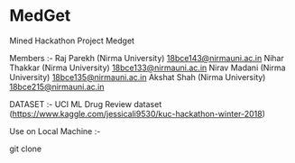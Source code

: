 # MedGet
Mined Hackathon Project Medget


Members :-
Raj Parekh (Nirma University)
  18bce143@nirmauni.ac.in
Nihar Thakkar (Nirma University)
  18bce133@nirmauni.ac.in
Nirav Madani (Nirma University)
  18bce135@nirmauni.ac.in
Akshat Shah (Nirma University)
  18bce215@nirmauni.ac.in
  
  
DATASET :-
UCI ML Drug Review dataset (https://www.kaggle.com/jessicali9530/kuc-hackathon-winter-2018)

Use on Local Machine :- 

git clone 
